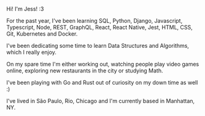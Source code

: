 Hi! I'm Jess! :3

For the past year, I've been learning SQL, Python, Django, Javascript, Typescript, Node, REST, GraphQL, React, React Native, Jest, HTML, CSS, Git, Kubernetes and Docker.

I've been dedicating some time to learn Data Structures and Algorithms, which I really enjoy.

On my spare time I'm either working out, watching people play video games online, exploring new restaurants in the city or studying Math.

I've been playing with Go and Rust out of curiosity on my down time as well :) 

I've lived in São Paulo, Rio, Chicago and I'm currently based in Manhattan, NY.
